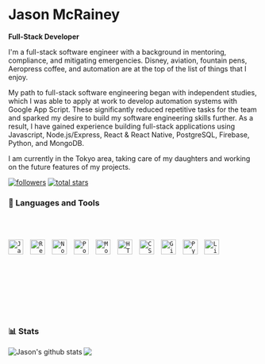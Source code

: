 # Jason McRainey

**Full-Stack Developer**

I'm a full-stack software engineer with a background in mentoring, compliance, and mitigating emergencies. Disney, aviation, fountain pens, Aeropress coffee, and automation are at the top of the list of things that I enjoy.

My path to full-stack software engineering began with independent studies, which I was able to apply at work to develop automation systems with Google App Script. These significantly reduced repetitive tasks for the team and sparked my desire to build my software engineering skills further. As a result, I have gained experience building full-stack applications using Javascript, Node.js/Express, React & React Native, PostgreSQL, Firebase, Python, and MongoDB.

I am currently in the Tokyo area, taking care of my daughters and working on the future features of my projects.

   <p align="left">
      <a href="https://github.com/jmcraineydev?tab=followers">
         <img alt="followers" title="Follow me on Github" src="https://custom-icon-badges.demolab.com/github/followers/jmcraineydev?color=236ad3&labelColor=1155ba&style=for-the-badge&logo=person-add&label=Follow&logoColor=white"/></a>
      <a href="https://github.com/jmcraineydev?tab=repositories&sort=stargazers">
         <img alt="total stars" title="Total stars on GitHub" src="https://custom-icon-badges.demolab.com/github/stars/jmcraineydev?color=55960c&style=for-the-badge&labelColor=488207&logo=star"/></a>
   </p>

### 🧰 Languages and Tools

<br/>
<br/>

<code><img align="center" alt="JavaScript" height="30px" width="30px" style="padding-right:10px;" src="https://cdn.jsdelivr.net/gh/devicons/devicon/icons/javascript/javascript-original.svg" /></code>
<code><img align="center" alt="React" height="30px" width="30px" style="padding-right:10px;" src="https://cdn.jsdelivr.net/gh/devicons/devicon/icons/react/react-original.svg" /></code>
<code><img align="center" alt="NodeJS" height="30px" width="30px" style="padding-right:10px;" src="https://cdn.jsdelivr.net/gh/devicons/devicon/icons/nodejs/nodejs-original.svg" /></code>
<code><img align="center" alt="PostgreSQL" height="30px" width="30px" style="padding-right:10px;" src="https://cdn.jsdelivr.net/gh/devicons/devicon/icons/postgresql/postgresql-original.svg" /></code>
<code><img align="center" alt="MongoDB" height="30px" width="30px" style="padding-right:10px;" src="https://cdn.jsdelivr.net/gh/devicons/devicon/icons/mongodb/mongodb-original.svg" /></code>
<code><img align="center" alt="HTML" height="30px" width="30px" style="padding-right:10px;" src="https://cdn.jsdelivr.net/gh/devicons/devicon/icons/html5/html5-plain.svg" /></code>
<code><img align="center" alt="CSS" height="30px" width="30px" style="padding-right:10px;" src="https://cdn.jsdelivr.net/gh/devicons/devicon/icons/css3/css3-plain.svg" /></code>
<code><img align="center" alt="Git" height="30px" width="30px" style="padding-right:10px;" src="https://cdn.jsdelivr.net/gh/devicons/devicon/icons/git/git-original.svg" /></code>
<code><img align="center" alt="Python" height="30px" width="30px" style="padding-right:10px;" src="https://cdn.jsdelivr.net/gh/devicons/devicon/icons/python/python-plain.svg" /></code>
<code><img align="center" alt="Linux" height="30px" width="30px" style="padding-right:10px;" src="https://cdn.jsdelivr.net/gh/devicons/devicon/icons/linux/linux-original.svg" /></code>

<br/>
<br/>
<br/>

#

<br>

### 📊 Stats

<img align="left" src="https://github-readme-stats.vercel.app/api?username=jmcraineydev&show_icons=true&hide_border=true&theme=codeSTACKr" alt="Jason's github stats" /> <img align="left" src="https://github-readme-stats.vercel.app/api/top-langs/?username=jmcraineydev&hide=procfile&layout=compact&hide_border=true&theme=codeSTACKr" />

<!-- <details>
 <summary><h3>👨‍💻 Jason's Coding Journey</h3></summary>
   Placeholder - indevelopement -->
